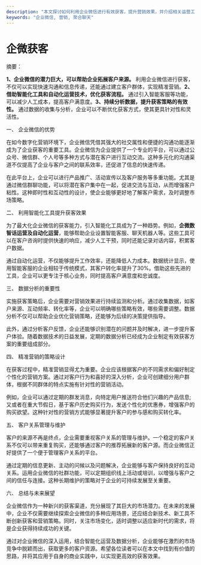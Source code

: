 ```yaml
---
description: "本文探讨如何利用企业微信进行有效获客，提升营销效果，并介绍相关运营工具与策略。"
keywords: "企业微信, 营销, 聚合聊天"
---
```

# 企微获客

摘要：

**1、企业微信的潜力巨大，可以帮助企业拓展客户来源。** 利用企业微信进行获客，不仅可以实现快速沟通和信息传递，还能通过建立客户群体，实现精准营销。**2、借助智能化工具和自动化运营技术，优化获客流程。** 通过引入智能客服等功能，可以减少人工成本，提高客户满意度。**3、持续分析数据，提升获客策略的有效性。** 通过数据的收集与分析，企业可以不断优化获客方式，使其更具针对性和灵活性。

一、 企业微信的优势

在如今数字化营销环境下，企业微信凭借其强大的社交属性和便捷的沟通功能逐渐成为了企业获客的重要工具。企业微信为企业提供了一个专业的平台，可以通过公众号、微信群、个人号等多种方式与潜在客户进行互动交流。这种多元化的沟通渠道不仅提高了企业与客户之间的联系效率，还促进了信息的快速传递。

在此平台上，企业可以进行产品推广、活动宣传以及客户服务等多重功能。尤其是通过微信群聊功能，可以将潜在客户集中在一起，促进交流与互动，从而增强客户粘性。这种即时性和互动性的设计，使企业能够更好地了解客户需求，及时调整市场策略。

二、 利用智能化工具提升获客效果

为了最大化企业微信的获客能力，引入智能化工具成为了一种趋势。例如，**企微数智话运营及自动化运营**，能够帮助企业设置智能客服、聊天机器人等。这些工具可以在客户咨询时提供快速的响应，减少人工干预，同时还能记录对话内容，积累客户数据。

通过自动化运营，不仅能够提升工作效率，还能降低人力成本。数据统计显示，使用智能客服的企业相较于传统模式，其客户转化率提升了30%。借助这些先进的工具，企业可以更专注于核心业务，同时提高客户满意度和忠诚度。

三、 数据分析的重要性

实施获客策略后，企业需要对营销效果进行持续监测和分析。通过收集数据，如客户来源、互动频率、转化率等，企业可以明确哪些策略有效，哪些需要调整。数据分析不仅可以帮助企业优化营销策略，还能够为后续的决策提供指导。

此外，通过分析客户反馈，企业还能够识别潜在的问题并及时解决，进一步提升客户体验。随着数据技术的日益发展，定期的数据分析已经成为企业制定有效获客方案的重要组成部分。

四、 精准营销的策略设计

在获客过程中，精准营销显得尤为重要。企业应该根据客户的不同需求和偏好制定个性化的营销方案。通过对客户行为和喜好的深入分析，企业可创建细分用户群体，根据不同群体的特点实施有针对性的营销活动。

例如，企业可以通过定期的群发消息，向特定用户推送符合他们兴趣的产品信息;又或者在重大节假日，基于客户历史购买行为，发送个性化的优惠券，增强客户的购买欲望。这种针对性的营销方式能够显著提升客户的参与感和购买转化率。

五、 客户关系管理与维护

客户的来源不再是终点，企业需要重视客户关系的管理与维护。一个稳定的客户关系不仅可以带来重复购买，还能够通过客户的推荐拓展新的客户源。而企业微信正好提供了一个便于管理客户关系的平台。

通过定期的信息更新、主动的问候以及问题解决，企业能够与客户保持良好的互动关系。运用企业微信的社群功能，可以定期组织线上活动或培训，以增强与客户之间的信任与连接。这种长期维护的策略对于企业的可持续发展至关重要。

六、 总结与未来展望

企业微信作为一种新兴的获客渠道，充分展现了其巨大的市场潜力。在未来的发展中，企业不仅需要继续探索企业微信的多种应用场景，还应结合新技术、新工具不断创新获客和营销策略。同时，关注市场变化，适时调整以适应新时代的需求，将是企业获得持续成功的关键。

通过对企业微信的深入运用，结合智能化运营及数据分析，企业能够在激烈的市场竞争中脱颖而出，获取更多的客户资源。希望各位读者可以在本文中找到有价值的思路，并将其应用于自身的商业实践中，以实现更高效的获客效果。
